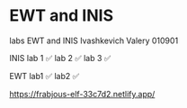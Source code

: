 # EWT and INIS
labs EWT and INIS Ivashkevich Valery 010901

INIS
lab 1 ✅
lab 2 ✅
lab 3 ✅

EWT
lab1  ✅
lab2  ✅


https://frabjous-elf-33c7d2.netlify.app/
